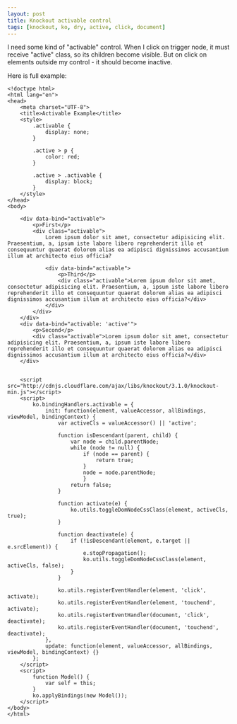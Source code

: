```yaml
---
layout: post
title: Knockout activable control
tags: [knockout, ko, dry, active, click, document]
---
```


I need some kind of "activable" control. When I click on trigger node, it must receive "active" class, so its children become visible. But on click on elements outside my control - it should become inactive.

Here is full example:

    <!doctype html>
    <html lang="en">
    <head>
        <meta charset="UTF-8">
        <title>Activable Example</title>
        <style>
            .activable {
                display: none;
            }

            .active > p {
                color: red;
            }

            .active > .activable {
                display: block;
            }
        </style>
    </head>
    <body>

        <div data-bind="activable">
            <p>First</p>
            <div class="activable">
                Lorem ipsum dolor sit amet, consectetur adipisicing elit. Praesentium, a, ipsum iste labore libero reprehenderit illo et consequuntur quaerat dolorem alias ea adipisci dignissimos accusantium illum at architecto eius officia?

                <div data-bind="activable">
                    <p>Third</p>
                    <div class="activable">Lorem ipsum dolor sit amet, consectetur adipisicing elit. Praesentium, a, ipsum iste labore libero reprehenderit illo et consequuntur quaerat dolorem alias ea adipisci dignissimos accusantium illum at architecto eius officia?</div>
                </div>
            </div>
        </div>
        <div data-bind="activable: 'active'">
            <p>Second</p>
            <div class="activable">Lorem ipsum dolor sit amet, consectetur adipisicing elit. Praesentium, a, ipsum iste labore libero reprehenderit illo et consequuntur quaerat dolorem alias ea adipisci dignissimos accusantium illum at architecto eius officia?</div>
        </div>


        <script src="http://cdnjs.cloudflare.com/ajax/libs/knockout/3.1.0/knockout-min.js"></script>
        <script>
            ko.bindingHandlers.activable = {
                init: function(element, valueAccessor, allBindings, viewModel, bindingContext) {
                    var activeCls = valueAccessor() || 'active';

                    function isDescendant(parent, child) {
                        var node = child.parentNode;
                        while (node != null) {
                            if (node == parent) {
                                return true;
                            }
                            node = node.parentNode;
                            }
                        return false;
                    }

                    function activate(e) {
                        ko.utils.toggleDomNodeCssClass(element, activeCls, true);
                    }

                    function deactivate(e) {
                        if (!isDescendant(element, e.target || e.srcElement)) {
                            e.stopPropagation();
                            ko.utils.toggleDomNodeCssClass(element, activeCls, false);
                        }
                    }

                    ko.utils.registerEventHandler(element, 'click', activate);
                    ko.utils.registerEventHandler(element, 'touchend', activate);
                    ko.utils.registerEventHandler(document, 'click', deactivate);
                    ko.utils.registerEventHandler(document, 'touchend', deactivate);
                },
                update: function(element, valueAccessor, allBindings, viewModel, bindingContext) {}
            };
        </script>
        <script>
            function Model() {
                var self = this;
            }
            ko.applyBindings(new Model());
        </script>
    </body>
    </html>
